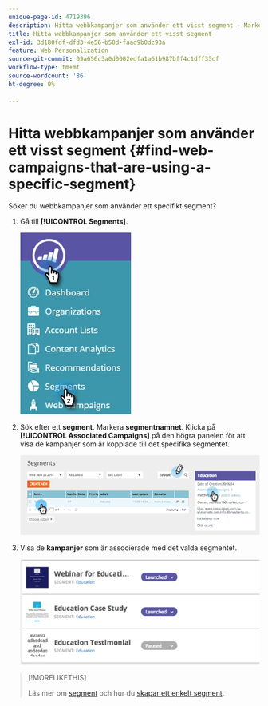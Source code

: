 ```yaml
---
unique-page-id: 4719396
description: Hitta webbkampanjer som använder ett visst segment - Marketo Docs - produktdokumentation
title: Hitta webbkampanjer som använder ett visst segment
exl-id: 3d180fdf-dfd3-4e56-b50d-faad9b0dc93a
feature: Web Personalization
source-git-commit: 09a656c3a0d0002edfa1a61b987bff4c1dff33cf
workflow-type: tm+mt
source-wordcount: '86'
ht-degree: 0%

---
```


# Hitta webbkampanjer som använder ett visst segment {#find-web-campaigns-that-are-using-a-specific-segment}

Söker du webbkampanjer som använder ett specifikt segment?

1. Gå till **[!UICONTROL Segments]**.

   ![](assets/new-dropdown-segments-hand-1.jpg)

1. Sök efter ett **segment**. Markera **segmentnamnet**. Klicka på **[!UICONTROL Associated Campaigns]** på den högra panelen för att visa de kampanjer som är kopplade till det specifika segmentet.

   ![](assets/image2014-11-26-14-21-59.png)

1. Visa de **kampanjer** som är associerade med det valda segmentet.

   ![](assets/image2014-11-26-14-3a25-3a30.png)

>[!MORELIKETHIS]
>
>Läs mer om [segment](/help/marketo/product-docs/web-personalization/using-web-segments/web-segments.md) och hur du [skapar ett enkelt segment](/help/marketo/product-docs/web-personalization/using-web-segments/create-a-basic-web-segment.md).
